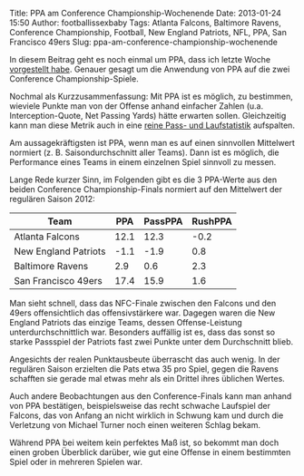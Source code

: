 Title: PPA am Conference Championship-Wochenende
Date: 2013-01-24 15:50
Author: footballissexbaby
Tags: Atlanta Falcons, Baltimore Ravens, Conference Championship, Football, New England Patriots, NFL, PPA, San Francisco 49ers
Slug: ppa-am-conference-championship-wochenende

In diesem Beitrag geht es noch einmal um PPA, dass ich letzte Woche
[vorgestellt habe][]. Genauer gesagt um die Anwendung von PPA auf die
zwei Conference Championship-Spiele.

Nochmal als Kurzzusammenfassung: Mit PPA ist es möglich, zu bestimmen,
wieviele Punkte man von der Offense anhand einfacher Zahlen (u.a.
Interception-Quote, Net Passing Yards) hätte erwarten sollen.
Gleichzeitig kann man diese Metrik auch in eine [reine Pass- und
Laufstatistik][] aufspalten.

Am aussagekräftigsten ist PPA, wenn man es auf einen sinnvollen
Mittelwert normiert (z. B. Saisondurchschnitt aller Teams). Dann ist es
möglich, die Performance eines Teams in einem einzelnen Spiel sinnvoll
zu messen.

Lange Rede kurzer Sinn, im Folgenden gibt es die 3 PPA-Werte aus den
beiden Conference Championship-Finals normiert auf den Mittelwert der
regulären Saison 2012:

<table class="table">
  <thead>
    <tr>
      <th>Team</th>
      <th>PPA</th>
      <th>PassPPA</th>
      <th>RushPPA</th>
    </tr>
  </thead>
  <tbody>
    <tr>
      <td>Atlanta Falcons</td>
      <td>12.1</td>
      <td>12.3</td>
      <td>-0.2</td>
    </tr>
    <tr>
      <td>New England Patriots</td>
      <td>-1.1</td>
      <td>-1.9</td>
      <td>0.8</td>
    </tr>
    <tr>
      <td>Baltimore Ravens</td>
      <td>2.9</td>
      <td>0.6</td>
      <td>2.3</td>
    </tr>
    <tr>
      <td>San Francisco 49ers</td>
      <td>17.4</td>
      <td>15.9</td>
      <td>1.6</td>
    </tr>
  </tbody>
</table>

Man sieht schnell, dass das NFC-Finale zwischen den Falcons und den
49ers offensichtlich das offensivstärkere war. Dagegen waren die New
England Patriots das einzige Teams, dessen Offense-Leistung
unterdurchschnittlich war. Besonders auffällig ist es, dass das sonst so
starke Passspiel der Patriots fast zwei Punkte unter dem Durchschnitt
blieb.

Angesichts der realen Punktausbeute überrascht das auch wenig. In der
regulären Saison erzielten die Pats etwa 35 pro Spiel, gegen die Ravens
schafften sie gerade mal etwas mehr als ein Drittel ihres üblichen
Wertes.

Auch andere Beobachtungen aus den Conference-Finals kann man anhand von
PPA bestätigen, beispielsweise das recht schwache Laufspiel der Falcons,
das von Anfang an nicht wirklich in Schwung kam und durch die Verletzung
von Michael Turner noch einen weiteren Schlag bekam.

Während PPA bei weitem kein perfektes Maß ist, so bekommt man doch einen
groben Überblick darüber, wie gut eine Offense in einem bestimmten Spiel
oder in mehreren Spielen war.

  [vorgestellt habe]: |filename|ppa-wie-gut-ist-eine-offense.md
  [reine Pass- und Laufstatistik]: |filename|ppa-die-effizienz-des-lauf-und-des-passspiels.md
